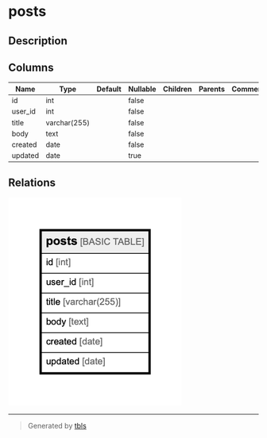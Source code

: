 # posts

## Description

## Columns

| Name | Type | Default | Nullable | Children | Parents | Comment |
| ---- | ---- | ------- | -------- | -------- | ------- | ------- |
| id | int |  | false |  |  |  |
| user_id | int |  | false |  |  |  |
| title | varchar(255) |  | false |  |  |  |
| body | text |  | false |  |  |  |
| created | date |  | false |  |  |  |
| updated | date |  | true |  |  |  |

## Relations

![er](posts.png)

---

> Generated by [tbls](https://github.com/k1LoW/tbls)

